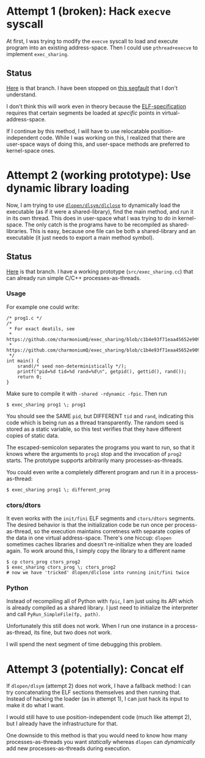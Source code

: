 # Attempt 1 (broken): Hack `execve` syscall

At first, I was trying to modify the `execve` syscall to load and
execute program into an existing address-space. Then I could use
`pthread+execve` to implement `exec_sharing`.

## Status

[Here][1] is that branch. I have been stopped on [this segfault][3]
that I don't understand.

I don't think this will work even in theory because the
[ELF-specification][4] requires that certain segments be loaded at
_specific_ points in virtual-address-space.

If I continue by this method, I will have to use relocatable
position-independent code. While I was working on this, I realized
that there are user-space ways of doing this, and user-space methods
are preferred to kernel-space ones.

# Attempt 2 (working prototype): Use dynamic library loading

Now, I am trying to use [`dlopen/dlsym/dlclose`][5] to dynamically load the
executable (as if it were a shared-library), find the main method, and
run it in its own thread. This does in user-space what I was trying to
do in kernel-space. The only catch is the programs have to be
recompiled as shared-libraries. This is easy, because one file can be
both a shared-library and an executable (it just needs to export a
main method symbol).

## Status

[Here][2] is that branch. I have a working prototype
(`src/exec_sharing.cc`) that can already run simple C/C++
processes-as-threads.

### Usage

For example one could write:

    /* prog1.c */
    /*
     * For exact deatils, see
     * https://github.com/charmoniumQ/exec_sharing/blob/c1b4e93f71eaa45652e90979b4b8e6f05dc76d69/tests/test2.cc
     * https://github.com/charmoniumQ/exec_sharing/blob/c1b4e93f71eaa45652e90979b4b8e6f05dc76d69/tests/test2.sh
     */
    int main() {
        srand(/* seed non-deterministically */);
        printf("pid=%d tid=%d rand=%d\n", getpid(), gettid(), rand());
        return 0;
    }

Make sure to compile it with `-shared -rdynamic -fpic`. Then run

    $ exec_sharing prog1 \; prog1

You should see the SAME `pid`, but DIFFERENT `tid` and `rand`,
indicating this code which is being run as a thread transparently. The
random seed is stored as a static variable, so this test verifies that
they have different copies of static data.

The escaped-semicolon separates the programs you want to run, so that
it knows where the arguments to `prog1` stop and the invocation of
`prog2` starts. The prototype supports arbitrarily many
processes-as-threads.

You could even write a completely different program and run it in a
process-as-thread:

    $ exec_sharing prog1 \; different_prog

### ctors/dtors

It even works with the `init/fini` ELF segments and `ctors/dtors`
segments. The desired behavior is that the initialization code be run
once per process-as-thread, so the execution maintains corretness with
separate copies of the data in one virtual address-space. There's one
hiccup: `dlopen` sometimes caches libraries and doesn't re-initialize
when they are loaded again. To work around this, I simply copy the
library to a different name

    $ cp ctors_prog ctors_prog2
    $ exec_sharing ctors_prog \; ctors_prog2
    # now we have 'tricked' dlopen/dlclose into running init/fini twice

### Python

Instead of recompiling all of Python with `fpic`, I am just using its
API which is already compiled as a shared library. I just need to
initialize the interpreter and call `PyRun_SimpleFile(fp, path)`.

Unfortunately this still does not work. When I run one instance in a
process-as-thread, its fine, but two does not work.

I will spend the next segment of time debugging this problem.

# Attempt 3 (potentially): Concat elf

If `dlopen/dlsym` (attempt 2) does not work, I have a fallback method:
I can try concatenating the ELF sections themselves and then running
that. Instead of hacking the loader (as in attempt 1), I can just hack
its input to make it do what I want.

I would still have to use position-independent code (much like attempt
2), but I already have the infrastructure for that.

One downside to this method is that you would need to know how many
processes-as-threads you want _statically_ whereas `dlopen` can
_dynamically_ add new processes-as-threads during execution.

[1]: https://github.com/charmoniumQ/exec_sharing/tree/ee54187a161e1df5afcd41175ca7ac430cf977c0
[2]: https://github.com/charmoniumQ/exec_sharing/tree/c1b4e93f71eaa45652e90979b4b8e6f05dc76d69
[3]: https://github.com/charmoniumQ/exec_sharing/tree/ee54187a161e1df5afcd41175ca7ac430cf977c0/results/log#L376
[4]: https://en.wikipedia.org/wiki/Executable_and_Linkable_Format
[5]: https://linux.die.net/man/3/dlopen
